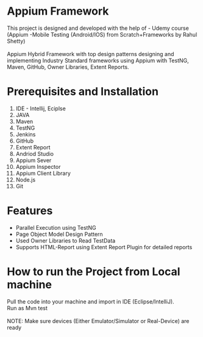 # Appium Framework
This project is designed and developed with the help of -
Udemy course (Appium -Mobile Testing (Android/IOS) from Scratch+Frameworks by Rahul Shetty)<br><br>
Appium Hybrid Framework with top design patterns designing and implementing Industry Standard frameworks using Appium  with TestNG, Maven, GitHub, Owner Libraries, Extent Reports.

# Prerequisites and Installation
1. IDE - Intellij, Eciplse
2. JAVA
3. Maven
4. TestNG
5. Jenkins
6. GitHub
7. Extent Report
8. Andriod Studio
9. Appium Sever
10. Appium Inspector
11. Appium Client Library
12. Node.js
13. Git

# Features

- Parallel Execution using TestNG
- Page Object Model Design Pattern
- Used Owner Libraries to Read TestData
- Supports HTML-Report using Extent Report Plugin for detailed reports

# How to run the Project from Local machine

Pull the code into your machine and import in IDE (Eclipse/IntelliJ).<br>
Run as Mvn test <br><br>
NOTE: Make sure devices (Either Emulator/Simulator or Real-Device) are ready
